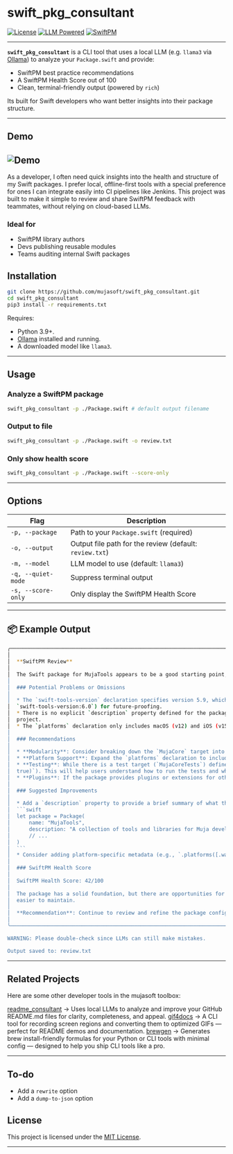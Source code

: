 # swift_pkg_consultant

[![License](https://img.shields.io/badge/license-MIT-green.svg)](LICENSE)
[![LLM Powered](https://img.shields.io/badge/LLM-Ollama%20%7C%20LLaMA3-blue.svg)](https://ollama.ai)
[![SwiftPM](https://img.shields.io/badge/SwiftPM-Inspector-informational)](https://swift.org/package-manager/)

---

**`swift_pkg_consultant`** is a CLI tool that uses a local LLM (e.g. `llama3` via [Ollama](https://ollama.ai)) to analyze your `Package.swift` and provide:

- SwiftPM best practice recommendations
- A SwiftPM Health Score out of 100
- Clean, terminal-friendly output (powered by `rich`)

Its built for Swift developers who want better insights into their package structure. 

---

## Demo

![Demo](./Demo.gif)  
---

As a developer, I often need quick insights into the health and structure of my Swift packages. I prefer local, offline-first tools with a special preference for ones I can integrate easily into CI pipelines like Jenkins. This project was built to make it simple to review and share SwiftPM feedback with teammates, without relying on cloud-based LLMs.

### Ideal for

- SwiftPM library authors
- Devs publishing reusable modules
- Teams auditing internal Swift packages

## Installation

```bash
git clone https://github.com/mujasoft/swift_pkg_consultant.git
cd swift_pkg_consultant
pip3 install -r requirements.txt
```

Requires:
- Python 3.9+.
- [Ollama](https://ollama.ai) installed and running.
- A downloaded model like `llama3`.
---

## Usage

### Analyze a SwiftPM package

```bash
swift_pkg_consultant -p ./Package.swift # default output filename
```

### Output to file

```bash
swift_pkg_consultant -p ./Package.swift -o review.txt
```

### Only show health score

```bash
swift_pkg_consultant -p ./Package.swift --score-only
```

---

## Options

| Flag | Description |
|------|-------------|
| `-p, --package` | Path to your `Package.swift` (required) |
| `-o, --output`  | Output file path for the review (default: `review.txt`) |
| `-m, --model`   | LLM model to use (default: `llama3`) |
| `-q, --quiet-mode` | Suppress terminal output |
| `-s, --score-only` | Only display the SwiftPM Health Score |

---

## 📦 Example Output

```bash
╭────────────────────────────────────────────────────────────────────────── Review Made for "tests/example_swift_package/Package.swift" ───────────────────────────────────────────────────────────────────────────╮
│                                                                                                                                                                                                                  │
│  **SwiftPM Review**                                                                                                                                                                                              │
│                                                                                                                                                                                                                  │
│  The Swift package for MujaTools appears to be a good starting point, but there are some areas that can be improved upon. Here's a breakdown of the findings:                                                    │
│                                                                                                                                                                                                                  │
│  ### Potential Problems or Omissions                                                                                                                                                                             │
│                                                                                                                                                                                                                  │
│  * The `swift-tools-version` declaration specifies version 5.9, which may not be compatible with the latest Swift compiler versions. It's recommended to use the latest supported version (e.g.,                 │
│  `swift-tools-version:6.0`) for future-proofing.                                                                                                                                                                 │
│  * There is no explicit `description` property defined for the package or its products. This makes it harder for users to understand what the package does and why they might want to include it in their        │
│  project.                                                                                                                                                                                                        │
│  * The `platforms` declaration only includes macOS (v12) and iOS (v15), which may limit the package's usefulness on other platforms.                                                                             │
│                                                                                                                                                                                                                  │
│  ### Recommendations                                                                                                                                                                                             │
│                                                                                                                                                                                                                  │
│  * **Modularity**: Consider breaking down the `MujaCore` target into smaller, more focused modules or subtargets. This will make it easier to reuse individual components in other projects.                     │
│  * **Platform Support**: Expand the `platforms` declaration to include support for watchOS and tvOS, if applicable.                                                                                              │
│  * **Testing**: While there is a test target (`MujaCoreTests`) defined, consider adding more specific testing metadata (e.g., `.testTarget(name: "MujaCoreTests", dependencies: ["MujaCore"], executable:        │
│  true)`). This will help users understand how to run the tests and what they cover.                                                                                                                              │
│  * **Plugins**: If the package provides plugins or extensions for other packages or frameworks, consider defining them as separate targets within this package.                                                  │
│                                                                                                                                                                                                                  │
│  ### Suggested Improvements                                                                                                                                                                                      │
│                                                                                                                                                                                                                  │
│  * Add a `description` property to provide a brief summary of what the package does:                                                                                                                             │
│  ```swift                                                                                                                                                                                                        │
│  let package = Package(                                                                                                                                                                                          │
│      name: "MujaTools",                                                                                                                                                                                          │
│      description: "A collection of tools and libraries for Muja development",                                                                                                                                    │
│      // ...                                                                                                                                                                                                      │
│  )                                                                                                                                                                                                               │
│  ```                                                                                                                                                                                                             │
│  * Consider adding platform-specific metadata (e.g., `.platforms([.watchOS(.v7), .tvOS(.v15)])`) to support additional platforms.                                                                                │
│                                                                                                                                                                                                                  │
│  ### SwiftPM Health Score                                                                                                                                                                                        │
│                                                                                                                                                                                                                  │
│  SwiftPM Health Score: 42/100                                                                                                                                                                                    │
│                                                                                                                                                                                                                  │
│  The package has a solid foundation, but there are opportunities for improvement in terms of modularity, platform support, and testing. By addressing these areas, the package can become more robust and        │
│  easier to maintain.                                                                                                                                                                                             │
│                                                                                                                                                                                                                  │
│  **Recommendation**: Continue to review and refine the package configuration to improve its overall health score.                                                                                                │
│                                                                                                                                                                                                                  │
╰────────────────────────────────────────────────────────────────────────────────────── LLM Powered Improvements by "llama3" ──────────────────────────────────────────────────────────────────────────────────────╯

WARNING: Please double-check since LLMs can still make mistakes.

Output saved to: review.txt

```

---
## Related Projects
Here are some other developer tools in the mujasoft toolbox:

[readme_consultant](github.com/mujasoft/readme_consultant)
→ Uses local LLMs to analyze and improve your GitHub README.md files for clarity, completeness, and appeal.
[gif4docs](github.com/mujasoft/gif4docs)
→ A CLI tool for recording screen regions and converting them to optimized GIFs — perfect for README demos and documentation.
[brewgen](github.com/mujasoft/brewgen)
→ Generates brew install-friendly formulas for your Python or CLI tools with minimal config — designed to help you ship CLI tools like a pro.

---

## To-do
- Add a `rewrite` option
- Add a `dump-to-json` option

## License

This project is licensed under the [MIT License](LICENSE).

---